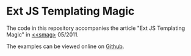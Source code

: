 Ext JS Templating Magic
=======================

The code in this repository accompanies the article "Ext JS Templating Magic" in [<&lt;smag&gt;](http://www.jsmag.com/) 05/2011.

The examples can be viewed online on [Github](http://sgehrig.github.com/Ext-Templating-Examples/).